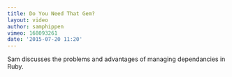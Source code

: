 ```yaml
---
title: Do You Need That Gem?
layout: video
author: samphippen
vimeo: 168093261
date: '2015-07-20 11:20'
---
```


Sam discusses the problems and advantages of managing dependancies in Ruby.
